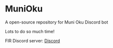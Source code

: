 # MuniOku
A open-source repository for Muni Oku Discord bot

Lots to do so much time! 


FIR Discord server: [Discord](https://discord.gg/firvrc)
